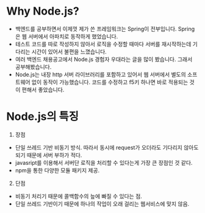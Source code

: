 # Why Node.js?

* 백엔드를 공부하면서 이제껏 제가 쓴 프레임워크는 Spring이 전부입니다. Spring은 웹 서버에서 아파치로 동작하게 했었습니다.
* 테스트 코드를 따로 작성하지 않아서 로직을 수정할 때마다 서버를 재시작하는데 기다리는 시간이 있어서 불편을 느꼈습니다.
* 여러 백엔드 채용공고에서 Node.js 경험자 우대라는 글을 많이 봤습니다. 그래서 공부해봤습니다.
* Node.js는 내장 http 서버 라이브러리를 포함하고 있어서 웹 서버에서 별도의 소프트웨어 없이 동작이 가능했습니다. 코드를 수정하고 f5키 하나면 바로 적용되는 것이 편해서 좋았습니다.

# Node.js의 특징

1) 장점
* 단일 쓰레드 기반 비동기 방식. 따라서 동시에 request가 오더라도 기다리지 않아도 되기 때문에 서버 부하가 적다.
* javasript를 이용해서 서버단 로직을 처리할 수 있다는게 가장 큰 장점인 것 같다.
* npm을 통한 다양한 모듈 패키지 제공.

2) 단점
* 비동기 처리기 때문에 콜백함수의 늪에 빠질 수 있다는 점.
* 단일 쓰레드 기반이기 때문에 하나의 작업이 오래 걸리는 웹서비스에 맞지 않음.
